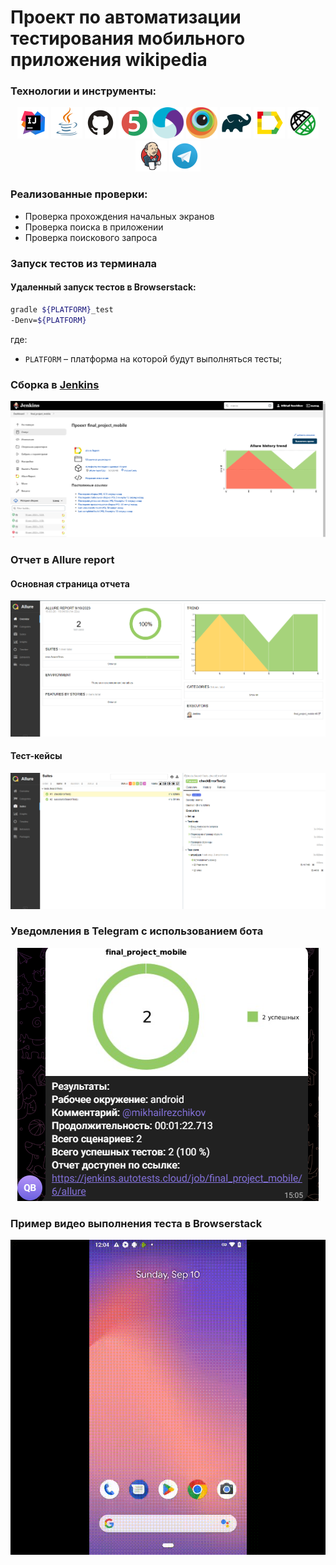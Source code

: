 # Проект по автоматизации тестирования мобильного приложения wikipedia

### Технологии и инструменты:
<p align="center">
<img src="images/logos/Intelij_IDEA.svg" width="50" height="50"  alt="IDEA"/>
<img src="images/logos/Java.svg" width="50" height="50"  alt="Java"/>
<img src="images/logos/Github.svg" width="50" height="50"  alt="Github"/>
<img src="images/logos/JUnit5.svg" width="50" height="50"  alt="JUnit 5"/>
<img src="images/logos/Appium.svg" width="50" height="50"  alt="Jenkins"/>
<img src="images/logos/Browserstack.svg" width="50" height="50"  alt="Jenkins"/>
<img src="images/logos/Gradle.svg" width="50" height="50"  alt="Gradle"/>
<img src="images/logos/Allure_Report.svg" width="50" height="50"  alt="Allure_Report"/>
<img src="images/logos/Rest-Assured.svg" width="50" height="50"  alt="Jenkins"/>
<img src="images/logos/Jenkins.svg" width="50" height="50"  alt="Jenkins"/>
<img src="images/logos/Telegram.svg" width="50" height="50"  alt="Jenkins"/>
</p>

### Реализованные проверки:
* Проверка прохождения начальных экранов
* Проверка поиска в приложении
* Проверка поискового запроса

### Запуск тестов из терминала
#### Удаленный запуск тестов в Browserstack:

```bash
gradle ${PLATFORM}_test 
-Denv=${PLATFORM}
```
где:

- <code>PLATFORM</code> – платформа на которой будут выполняться тесты;

### Сборка в [Jenkins](https://jenkins.autotests.cloud/job/final_project_mobile/)
<p align="center">
<img title="Jenkins Build" src="images/screens/Jenkins.png">
</p>

### Отчет в Allure report
#### Основная страница отчета
<p align="center">
<img title="Jenkins Build" src="images/screens/Allure-report.png">
</p>

#### Тест-кейсы
<p align="center">
<img title="Jenkins Build" src="images/screens/Allure-tests.png">
</p>

### Уведомления в Telegram с использованием бота
<p align="center">
<img title="Jenkins Build" src="images/screens/Telegram.png">
</p>

### Пример видео выполнения теста в Browserstack
<p align="center">
  <img title="Browserstack Video" src="images/screens/Video.gif">
</p>
